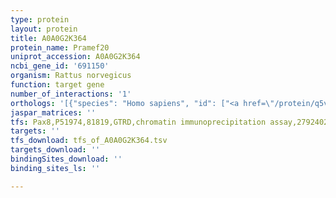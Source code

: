 ```yaml
---
type: protein
layout: protein
title: A0A0G2K364
protein_name: Pramef20
uniprot_accession: A0A0G2K364
ncbi_gene_id: '691150'
organism: Rattus norvegicus
function: target gene
number_of_interactions: '1'
orthologs: '[{"species": "Homo sapiens", "id": ["<a href=\"/protein/q5vt98\">Q5VT98</a>", "<a href=\"/protein/q5vxh5\">Q5VXH5</a>", "<a href=\"/protein/o95522\">O95522</a>", "<a href=\"/protein/a0a096lnw4\">A0A096LNW4</a>", "<a href=\"/protein/q5vwm5\">Q5VWM5</a>", "<a href=\"/protein/o60810\">O60810</a>"]}, {"species": "Mus musculus", "id": ["<a href=\"/protein/b1arv6\">B1ARV6</a>"]}]'
jaspar_matrices: ''
tfs: Pax8,P51974,81819,GTRD,chromatin immunoprecipitation assay,27924024%5Buid%5D,No
targets: ''
tfs_download: tfs_of_A0A0G2K364.tsv
targets_download: ''
bindingSites_download: ''
binding_sites_ls: ''

---
```

